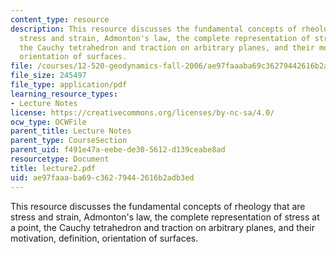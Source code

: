 ```yaml
---
content_type: resource
description: This resource discusses the fundamental concepts of rheology that are
  stress and strain, Admonton's law, the complete representation of stress at a point,
  the Cauchy tetrahedron and traction on arbitrary planes, and their motivation, definition,
  orientation of surfaces.
file: /courses/12-520-geodynamics-fall-2006/ae97faaaba69c36279442616b2adb3ed_lecture2.pdf
file_size: 245497
file_type: application/pdf
learning_resource_types:
- Lecture Notes
license: https://creativecommons.org/licenses/by-nc-sa/4.0/
ocw_type: OCWFile
parent_title: Lecture Notes
parent_type: CourseSection
parent_uid: f491e47a-eebe-de30-5612-d139ceabe8ad
resourcetype: Document
title: lecture2.pdf
uid: ae97faaa-ba69-c362-7944-2616b2adb3ed
---
```

This resource discusses the fundamental concepts of rheology that are stress and strain, Admonton's law, the complete representation of stress at a point, the Cauchy tetrahedron and traction on arbitrary planes, and their motivation, definition, orientation of surfaces.